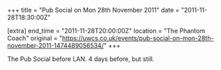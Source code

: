 +++
title = "Pub Social on Mon 28th November 2011"
date = "2011-11-28T18:30:00Z"

[extra]
end_time = "2011-11-28T20:00:00Z"
location = "The Phantom Coach"
original = "https://uwcs.co.uk/events/pub-social-on-mon-28th-november-2011-1474489056534/"
+++

The Pub Social before LAN. 4 days before, but still.

